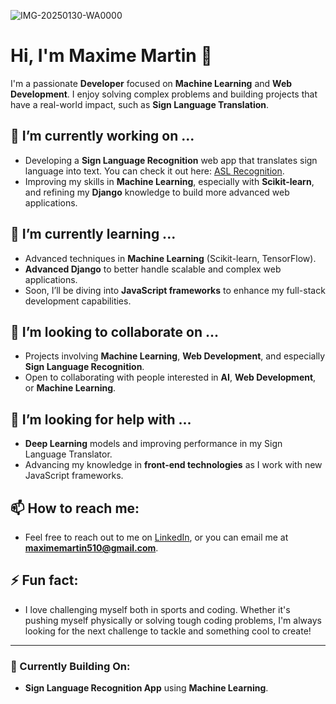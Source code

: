 


![IMG-20250130-WA0000](https://github.com/user-attachments/assets/6f5f6a01-56d8-4473-a0b8-dc3b189eff81)




# Hi, I'm Maxime Martin 👋

I'm a passionate **Developer** focused on **Machine Learning** and **Web Development**. I enjoy solving complex problems and building projects that have a real-world impact, such as **Sign Language Translation**.

## 🔭 I’m currently working on ...
- Developing a **Sign Language Recognition** web app that translates sign language into text. You can check it out here: [ASL Recognition](https://github.com/cosmos510/asl-recognition).
- Improving my skills in **Machine Learning**, especially with **Scikit-learn**, and refining my **Django** knowledge to build more advanced web applications.

## 🌱 I’m currently learning ...
- Advanced techniques in **Machine Learning** (Scikit-learn, TensorFlow).
- **Advanced Django** to better handle scalable and complex web applications.
- Soon, I’ll be diving into **JavaScript frameworks** to enhance my full-stack development capabilities.

## 👯 I’m looking to collaborate on ...
- Projects involving **Machine Learning**, **Web Development**, and especially **Sign Language Recognition**.
- Open to collaborating with people interested in **AI**, **Web Development**, or **Machine Learning**.

## 🤔 I’m looking for help with ...
- **Deep Learning** models and improving performance in my Sign Language Translator.
- Advancing my knowledge in **front-end technologies** as I work with new JavaScript frameworks.


## 📫 How to reach me: 
- Feel free to reach out to me on [LinkedIn](https://www.linkedin.com/in/maxime-martin-090731aa/), or you can email me at **maximemartin510@gmail.com**.


## ⚡ Fun fact: 
- I love challenging myself both in sports and coding. Whether it's pushing myself physically or solving tough coding problems, I'm always looking for the next challenge to tackle and something cool to create!

---

### 🌱 Currently Building On:
- **Sign Language Recognition App** using **Machine Learning**. 
